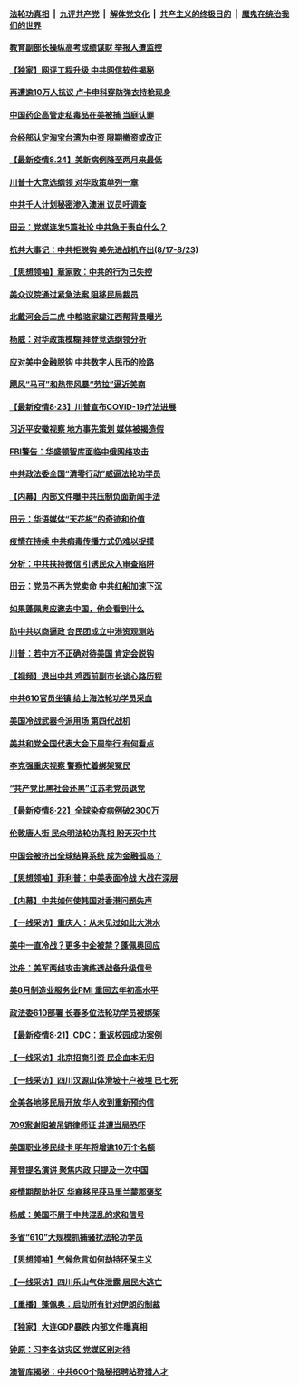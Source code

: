 

####  [法轮功真相](../../../../basic/blob/master/README.md?t=08250202) &nbsp;|&nbsp; [九评共产党](../../../../9ping.md/blob/master/README.md?t=08250202) &nbsp;|&nbsp; [解体党文化](../../../../jtdwh.md/blob/master/README.md?t=08250202)  &nbsp;|&nbsp; [共产主义的终极目的](../../../../gczydzjmd.md/blob/master/README.md?t=08250202) &nbsp;|&nbsp; [魔鬼在统治我们的世界](../../../../mgztzwmdsj.md/blob/master/README.md?t=08250202) 

#### [教育副部长操纵高考成绩谋财 举报人遭监控](../pages/nf4514/n12354092.md?t=08250202) 

#### [【独家】网评工程升级 中共网信软件揭秘](../pages/nf4514/n12349029.md?t=08250202) 

#### [再遭逾10万人抗议 卢卡申科穿防弹衣持枪现身](../pages/nf4514/n12353867.md?t=08250202) 

#### [中国药企高管走私毒品在美被捕 当庭认罪](../pages/nf4514/n12352694.md?t=08250202) 

#### [台经部认定淘宝台湾为中资 限期撤资或改正](../pages/nf4514/n12353415.md?t=08250202) 

#### [【最新疫情8.24】美新病例降至两月来最低](../pages/nf4514/n12349390.md?t=08250202) 

#### [川普十大竞选纲领 对华政策单列一章](../pages/nf4514/n12353401.md?t=08250202) 

#### [中共千人计划秘密渗入澳洲 议员吁调查](../pages/nf4514/n12352926.md?t=08250202) 

#### [田云：党媒连发5篇社论 中共急于表白什么？](../pages/nf4514/n12352544.md?t=08250202) 

#### [抗共大事记：中共拒脱钩 美先进战机齐出(8/17-8/23)](../pages/nf4514/n12351944.md?t=08250202) 

#### [【思想领袖】章家敦：中共的行为已失控](../pages/nf4514/n12290301.md?t=08250202) 

#### [美众议院通过紧急法案 阻移民局裁员](../pages/nf4514/n12352273.md?t=08250202) 

#### [北戴河会后二虎 中粮骆家駹江西帮背景曝光](../pages/nf4514/n12352320.md?t=08250202) 

#### [杨威：对华政策模糊 拜登竞选纲领分析](../pages/nf4514/n12351924.md?t=08250202) 

#### [应对美中金融脱钩 中共数字人民币的险路](../pages/nf4514/n12350935.md?t=08250202) 

#### [飓风“马可”和热带风暴“劳拉”逼近美南](../pages/nf4514/n12351842.md?t=08250202) 

#### [【最新疫情8·23】川普宣布COVID-19疗法进展](../pages/nf4514/n12346962.md?t=08250202) 

#### [习近平安徽视察 地方事先策划 媒体被揭造假](../pages/nf4514/n12350776.md?t=08250202) 

#### [FBI警告：华盛顿智库面临中俄网络攻击](../pages/nf4514/n12351494.md?t=08250202) 

#### [中共政法委全国“清零行动”威逼法轮功学员](../pages/nf4514/n12350055.md?t=08250202) 

#### [【内幕】内部文件曝中共压制负面新闻手法](../pages/nf4514/n12341252.md?t=08250202) 

#### [田云：华语媒体“天花板”的奇迹和价值](../pages/nf4514/n12350032.md?t=08250202) 

#### [疫情在持续 中共病毒传播方式仍难以捉摸](../pages/nf4514/n12350919.md?t=08250202) 

#### [分析：中共扶持微信 引诱民众入审查陷阱](../pages/nf4514/n12346977.md?t=08250202) 

#### [田云：党员不再为党卖命 中共红船加速下沉](../pages/nf4514/n12351145.md?t=08250202) 

#### [如果蓬佩奥应邀去中国，他会看到什么](../pages/nf4514/n12350945.md?t=08250202) 

#### [防中共以商逼政 台民团成立中港资观测站](../pages/nf4514/n12348047.md?t=08250202) 

#### [川普：若中方不正确对待美国 肯定会脱钩](../pages/nf4514/n12350764.md?t=08250202) 

#### [【视频】退出中共 鸡西前副市长谈心路历程](../pages/nf4514/n12350582.md?t=08250202) 

#### [中共610官员坐镇 给上海法轮功学员采血](../pages/nf4514/n12350295.md?t=08250202) 

#### [美国冷战武器今派用场 第四代战机](../pages/nf4514/n12350368.md?t=08250202) 

#### [美共和党全国代表大会下周举行 有何看点](../pages/nf4514/n12350365.md?t=08250202) 

#### [李克强重庆视察 警察忙着绑架冤民](../pages/nf4514/n12350182.md?t=08250202) 

#### [“共产党比黑社会还黑”江苏老党员退党](../pages/nf4514/n12348654.md?t=08250202) 

#### [【最新疫情8·22】全球染疫病例破2300万](../pages/nf4514/n12349445.md?t=08250202) 

#### [伦敦唐人街 民众明法轮功真相 盼天灭中共](../pages/nf4514/n12347917.md?t=08250202) 

#### [中国会被挤出全球结算系统 成为金融孤岛？](../pages/nf4514/n12349350.md?t=08250202) 

#### [【思想领袖】菲利普：中美表面冷战 大战在深层](../pages/nf4514/n12236849.md?t=08250202) 

#### [【内幕】中共如何使韩国对香港问题失声](../pages/nf4514/n12318454.md?t=08250202) 

#### [【一线采访】重庆人：从未见过如此大洪水](../pages/nf4514/n12349138.md?t=08250202) 

#### [美中一直冷战？更多中企被禁？蓬佩奥回应](../pages/nf4514/n12348835.md?t=08250202) 

#### [沈舟：美军两线攻击演练透战备升级信号](../pages/nf4514/n12348860.md?t=08250202) 

#### [美8月制造业服务业PMI 重回去年初高水平](../pages/nf4514/n12348804.md?t=08250202) 

#### [政法委610部署 长春多位法轮功学员被绑架](../pages/nf4514/n12346700.md?t=08250202) 

#### [【最新疫情8·21】CDC：重返校园成功案例](../pages/nf4514/n12347027.md?t=08250202) 

#### [【一线采访】北京招商引资 民企血本无归](../pages/nf4514/n12348446.md?t=08250202) 

#### [【一线采访】四川汉源山体滑坡十户被埋 已七死](../pages/nf4514/n12347125.md?t=08250202) 

#### [全美各地移民局开放 华人收到重新预约信](../pages/nf4514/n12347169.md?t=08250202) 

#### [709案谢阳被吊销律师证 并遭当局恐吓](../pages/nf4514/n12347764.md?t=08250202) 

#### [美国职业移民绿卡 明年将增逾10万个名额](../pages/nf4514/n12347411.md?t=08250202) 

#### [拜登提名演讲 聚焦内政 只提及一次中国](../pages/nf4514/n12347070.md?t=08250202) 

#### [疫情期帮助社区 华裔移民获马里兰蒙郡褒奖](../pages/nf4514/n12345630.md?t=08250202) 

#### [杨威：美国不屑于中共混乱的求和信号](../pages/nf4514/n12347121.md?t=08250202) 

#### [多省“610”大规模抓捕骚扰法轮功学员](../pages/nf4514/n12346540.md?t=08250202) 

#### [【思想领袖】气候危言如何劫持环保主义](../pages/nf4514/n12344111.md?t=08250202) 

#### [【一线采访】四川乐山气体泄露 居民大逃亡](../pages/nf4514/n12346444.md?t=08250202) 

#### [【重播】蓬佩奥：启动所有针对伊朗的制裁](../pages/nf4514/n12345633.md?t=08250202) 

#### [【独家】大连GDP暴跌 内部文件曝真相](../pages/nf4514/n12341063.md?t=08250202) 

#### [钟原：习李各访灾区 党媒区别对待](../pages/nf4514/n12346112.md?t=08250202) 

#### [澳智库揭秘：中共600个隐秘招聘站狩猎人才](../pages/nf4514/n12346015.md?t=08250202) 

